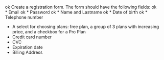 
ok Create a registration form. The form should have the following fields:
ok * Email
ok * Password
ok * Name and Lastname
ok * Date of birth
ok * Telephone number
* A select for choosing plans: free plan, a group of 3 plans with increasing price, and a checkbox for a Pro Plan
* Credit card number
* CVC
* Expiration date
* Billing Address
